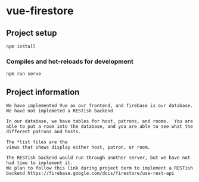 # vue-firestore

## Project setup
```
npm install
```

### Compiles and hot-reloads for development
```
npm run serve
```

## Project information
```
We have implemented Vue as our frontend, and firebase is our database.  We have not implemeted a RESTish backend

In our database, we have tables for host, patrons, and rooms.  You are able to put a room into the database, and you are able to see what the different patrons and hosts.

The *list files are the
views that shows display either host, patron, or room.

The RESTish backend would run through another server, but we have not had time to implement it.
We plan to follow this link during project term to implement a RESTish backend https://firebase.google.com/docs/firestore/use-rest-api
```
